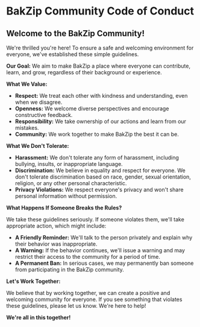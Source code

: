 # BakZip Community Code of Conduct

## Welcome to the BakZip Community!

We're thrilled you're here! To ensure a safe and welcoming environment for everyone, we've established these simple guidelines.

**Our Goal:** We aim to make BakZip a place where everyone can contribute, learn, and grow, regardless of their background or experience.

**What We Value:**

* **Respect:** We treat each other with kindness and understanding, even when we disagree.
* **Openness:** We welcome diverse perspectives and encourage constructive feedback.
* **Responsibility:** We take ownership of our actions and learn from our mistakes.
* **Community:** We work together to make BakZip the best it can be.

**What We Don't Tolerate:**

* **Harassment:** We don't tolerate any form of harassment, including bullying, insults, or inappropriate language.
* **Discrimination:** We believe in equality and respect for everyone. We don't tolerate discrimination based on race, gender, sexual orientation, religion, or any other personal characteristic.
* **Privacy Violations:** We respect everyone's privacy and won't share personal information without permission.

**What Happens If Someone Breaks the Rules?**

We take these guidelines seriously. If someone violates them, we'll take appropriate action, which might include:

* **A Friendly Reminder:** We'll talk to the person privately and explain why their behavior was inappropriate.
* **A Warning:** If the behavior continues, we'll issue a warning and may restrict their access to the community for a period of time.
* **A Permanent Ban:** In serious cases, we may permanently ban someone from participating in the BakZip community.

**Let's Work Together:**

We believe that by working together, we can create a positive and welcoming community for everyone. If you see something that violates these guidelines, please let us know. We're here to help! 

**We're all in this together!**
